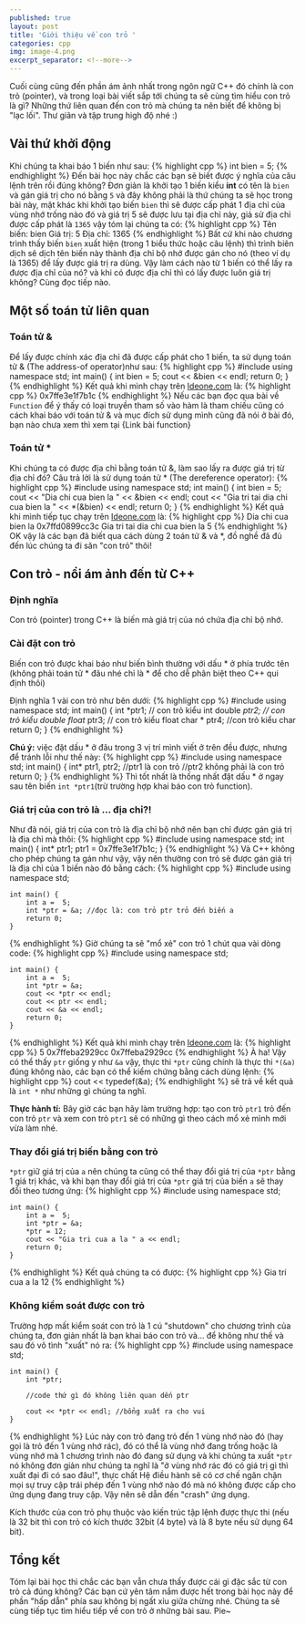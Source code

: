```yaml
---
published: true
layout: post
title: 'Giới thiệu về con trỏ '
categories: cpp
img: image-4.png
excerpt_separator: <!--more-->
---
```

Cuối cùng cũng đến phần ám ảnh nhất trong ngôn ngữ C++ đó chính là con trỏ (pointer), và trong loại bài viết sắp tới chúng ta sẽ cùng tìm hiểu con trỏ là gì? Những thứ liên quan đến con trỏ mà chúng ta nên biết để không bị "lạc lối". Thư giãn và tập trung high độ nhé :)

## Vài thứ khởi động
Khi chúng ta khai báo 1 biến như sau:
{% highlight cpp %}
int bien = 5;
{% endhighlight %}
Đến bài học này chắc các bạn sẽ biết được ý nghĩa của câu lệnh trên rồi đúng không? Đơn giản là khởi tạo 1 biến kiểu **int** có tên là ``bien``  và gán giá trị cho nó bằng ``5`` và đây không phải là thứ chúng ta sẽ học trong bài này, mặt khác khi khởi tạo biến ``bien`` thì sẽ được cấp phát 1 địa chỉ của vùng nhớ trống nào đó và giá trị 5 sẽ được lưu tại địa chỉ này, giả sử địa chỉ được cấp phát là ``1365`` vậy tóm lại chúng ta có:
{% highlight cpp %}
Tên biến: bien
Giá trị: 5
Địa chỉ: 1365
{% endhighlight %}
Bất cứ khi nào chương trình thấy biến ``bien`` xuất hiện (trong 1 biểu thức hoặc câu lệnh) thì trình biên dịch sẽ  dịch tên biến này thành địa chỉ bộ nhớ được gán cho nó (theo ví dụ là 1365) để lấy được giá trị ra dùng. Vậy làm cách nào từ 1 biến có thể lấy ra được địa chỉ của nó? và khi có được địa chỉ thì có lấy được luôn giá trị không? Cùng đọc tiếp nào.
## Một số toán tử liên quan
### Toán tử &
Để lấy được chính xác địa chỉ đã được cấp phát cho 1 biến, ta sử dụng toán tử & (The address-of operator)như sau:
{% highlight cpp %}
#include <iostream>
using namespace std;
int main()
{
    int bien = 5;
    cout << &bien << endl;
    return 0;
}
{% endhighlight %}
Kết quả khi mình chạy trên [Ideone.com](https://ideone.com/9aFkY5) là:
{% highlight cpp %}
0x7ffe3e1f7b1c
{% endhighlight %}
Nếu các bạn đọc qua bài về ``Function`` để ý thấy có loại truyền tham số vào hàm là tham chiếu cũng có cách khai báo với toán tử & và mục đích sử dụng mình cũng đã nói ở bài đó, bạn nào chưa xem thì xem tại {Link bài function}
### Toán tử *
Khi chúng ta có được địa chỉ bằng toán tử &, làm sao lấy ra được giá trị từ địa chỉ đó? Câu trả lời là sử dụng toán tử * (The dereference operator):
{% highlight cpp %}
#include <iostream>
using namespace std;
int main()
{
    int bien = 5;
    cout << "Dia chi cua bien la " << &bien << endl;
    cout << "Gia tri tai dia chi cua bien la " << *(&bien) << endl;
    return 0;
}
{% endhighlight %}
Kết quả khi mình tiếp tục chạy trên [Ideone.com](https://ideone.com/9aFkY5) là:
{% highlight cpp %}
Dia chi cua bien la 0x7ffd0899cc3c
Gia tri tai dia chi cua bien la 5
{% endhighlight %}
OK vậy là các bạn đã biết qua cách dùng 2 toán tử & và *, đồ nghề đã đủ đến lúc chúng ta đi săn "con trỏ" thôi!
## Con trỏ - nổi ám ảnh đến từ C++
### Định nghĩa
Con trỏ (pointer) trong C++ là biến mà giá trị của nó chứa địa chỉ bộ nhớ.
### Cài đặt con trỏ
Biến con trỏ được khai báo như biến bình thường với dấu * ở phía trước tên (không phải toán tử * đâu nhé chỉ là * để cho dễ phân biệt theo C++ qui định thôi)
  
Định nghĩa 1 vài con trỏ như bên dưới:
{% highlight cpp %}
#include <iostream>
using namespace std;
int main()
{
    int *ptr1; // con trỏ kiểu int
    double *ptr2; // con trỏ kiểu double
    float* ptr3; // con trỏ kiểu float
    char * ptr4; //con trỏ kiểu char
    return 0;
}
{% endhighlight %}
  
**Chú ý:** việc đặt dấu * ở đâu trong 3 vị trí mình viết ở trên đều được, nhưng để tránh lỗi như thế này:
{% highlight cpp %}
#include <iostream>
using namespace std;
int main()
{
    int* ptr1, ptr2;
    //ptr1 là con trỏ
  	//ptr2 không phải là con trỏ
    return 0;
}
{% endhighlight %}
Thì tốt nhất là thống nhất đặt dấu * ở ngay sau tên biến ``int *ptr1``(trừ trường hợp khai báo con trỏ function).
  
### Giá trị của con trỏ là ... địa chỉ?!
Như đã nói, giá trị của con trỏ là địa chỉ bộ nhớ nên bạn chỉ được gán giá trị là địa chỉ mà thôi:
{% highlight cpp %}
#include <iostream>
using namespace std;
int main()
{
    int* ptr1;
    ptr1 = 0x7ffe3e1f7b1c;
}
{% endhighlight %}
Và C++ không cho phép chúng ta gán như vậy, vậy nên thường con trỏ sẽ được gán giá trị là địa chỉ của 1 biến nào đó bằng cách:
{% highlight cpp %}
    #include <iostream>
    using namespace std;
     
    int main() {
    	int a =  5;
    	int *ptr = &a; //đọc là: con trỏ ptr trỏ đến biến a
    	return 0;
    }
{% endhighlight %}
Giờ chúng ta sẽ "mổ xẻ" con trỏ 1 chút qua vài dòng code:
{% highlight cpp %}
    #include <iostream>
    using namespace std;
     
    int main() {
    	int a =  5;
    	int *ptr = &a;
    	cout << *ptr << endl;
    	cout << ptr << endl;
    	cout << &a << endl;
    	return 0;
    }
{% endhighlight %}
Kết quả khi mình chạy trên [Ideone.com](https://ideone.com/gytDuG) là:
{% highlight cpp %}
5
0x7ffeba2929cc
0x7ffeba2929cc
{% endhighlight %}
À ha! Vậy có thể thấy ``ptr`` giống y như ``&a`` vậy, thực thi ``*ptr`` cũng chính là thực thi ``*(&a)`` đúng không nào, các bạn có thể kiểm chứng bằng cách dùng lệnh:
{% highlight cpp %}
cout << typedef(&a);
{% endhighlight %}
sẽ trả về kết quả là ``int *`` như những gì chúng ta nghĩ.
  
**Thực hành tí:** Bây giờ các bạn hãy làm trường hợp: tạo con trỏ ``ptr1`` trỏ đến con trỏ ``ptr`` và xem con trỏ ``ptr1`` sẽ có những gì theo cách mổ xẻ mình mới vừa làm nhé.
  
### Thay đổi giá trị biến bằng con trỏ
``*ptr`` giữ giá trị của ``a`` nên chúng ta cũng có thể thay đổi giá trị của ``*ptr`` bằng 1 giá trị khác, và khi bạn thay đổi giá trị của ``*ptr`` giá trị của biến ``a`` sẽ thay đổi theo tương ứng:
{% highlight cpp %}
    #include <iostream>
    using namespace std;
     
    int main() {
    	int a =  5;
    	int *ptr = &a;
    	*ptr = 12;
  		cout << "Gia tri cua a la " a << endl;
    	return 0;
    }
{% endhighlight %}
Kết quả chúng ta có được:
{% highlight cpp %}
Gia tri cua a la 12
{% endhighlight %}
### Không kiểm soát được con trỏ
Trường hợp mất kiểm soát con trỏ là 1 cú "shutdown" cho chương trình của chúng ta, đơn giản nhất là bạn khai báo con trỏ và... để không như thế và sau đó vô tình "xuất" nó ra:
{% highlight cpp %}
    #include <iostream>
    using namespace std;
     
    int main() {
    	int *ptr;
  
  		//code thứ gì đó không liên quan dến ptr
  
  		cout << *ptr << endl; //bổng xuất ra cho vui
    }
{% endhighlight %}
Lúc này con trỏ đang trỏ đến 1 vùng nhớ nào đó (hay gọi là trỏ đến 1 vùng nhớ rác), đó có thể là vùng nhớ đang trống hoặc là vùng nhớ mà 1 chương trình nào đó đang sử dụng và khi chúng ta xuất ``*ptr`` nó không đơn giản như chúng ta nghĩ là "ở vùng nhớ rác đó có giá trị gì thì xuất đại đi có sao đâu!", thực chất Hệ điều hành sẽ có cơ chế ngăn chặn mọi sự truy cập trái phép đến 1 vùng nhớ nào đó mà nó không được cấp cho ứng dụng đang truy cập. Vậy nên sẽ dẫn đến "crash" ứng dụng.

Kích thước của con trỏ phụ thuộc vào kiến trúc tập lệnh được thực thi (nếu là 32 bit thì con trỏ có kích thước 32bit (4 byte) và là 8 byte nếu sử dụng 64 bit).

## Tổng kết
Tóm lại bài học thì chắc các bạn vẫn chưa thấy được cái gì đặc sắc từ con trỏ cả đúng không? Các bạn cứ yên tâm nắm được hết trong bài học này để phần "hấp dẫn" phía sau không bị ngất xỉu giữa chừng nhé. Chúng ta sẽ cùng tiếp tục tìm hiểu tiếp về con trỏ ở những bài sau. Pie~
